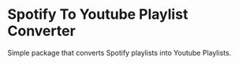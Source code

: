 # Spotify To Youtube Playlist Converter

Simple package that converts Spotify playlists into Youtube Playlists.

